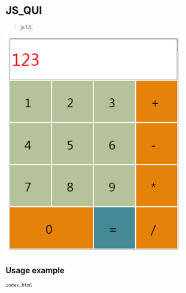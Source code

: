 # JS_QUI
> js UI.



![image](https://github.com/gbmm/qjs_ui/blob/main/image/cal.png)



## Usage example

```sh
index.html
```





